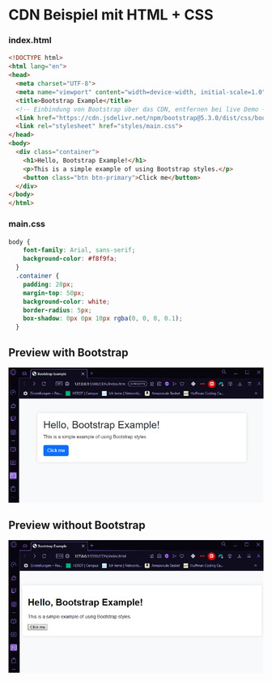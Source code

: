 # CDN Beispiel mit HTML + CSS

### index.html
```HTML
<!DOCTYPE html>
<html lang="en">
<head>
  <meta charset="UTF-8">
  <meta name="viewport" content="width=device-width, initial-scale=1.0">
  <title>Bootstrap Example</title>
  <!-- Einbindung von Bootstrap über das CDN, entfernen bei live Demo -->
  <link href="https://cdn.jsdelivr.net/npm/bootstrap@5.3.0/dist/css/bootstrap.min.css" rel="stylesheet">
  <link rel="stylesheet" href="styles/main.css">
</head>
<body>
  <div class="container">
    <h1>Hello, Bootstrap Example!</h1>
    <p>This is a simple example of using Bootstrap styles.</p>
    <button class="btn btn-primary">Click me</button>
  </div>
</body>
</html>
```
### main.css
```CSS
body {
    font-family: Arial, sans-serif;
    background-color: #f8f9fa;
  }
  .container {
    padding: 20px;
    margin-top: 50px;
    background-color: white;
    border-radius: 5px;
    box-shadow: 0px 0px 10px rgba(0, 0, 0, 0.1);
  }
```

## Preview with Bootstrap
![Vorschau](CDN-Preview.png)

## Preview without Bootstrap
![Vorschau](NoCDN-Preview.png)
